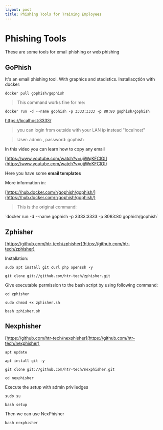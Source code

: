 ```yaml
---
layout: post
title: Phishing Tools for Training Employees
---
```

# Phishing Tools
These are some tools for email phishing or web phishing

## GoPhish
It's an email phishing tool. With graphics and stadistics.
Installacçtión with docker:

`docker pull gophish/gophish`
>This command works fine for me:

`docker run -d --name gophish -p 3333:3333 -p 80:80 gophish/gophish`

[https://localhost:3333/](https://localhost:3333/)
> you can login from outside with your LAN ip instead "localhost"

> User: admin , password: gophish

In this video you can learn how to copy any email

[https://www.youtube.com/watch?v=ujjWqKFClOI](https://www.youtube.com/watch?v=ujjWqKFClOI)

Here you have some **email templates**

More information in:

[https://hub.docker.com/r/gophish/gophish/](https://hub.docker.com/r/gophish/gophish/)
> This is the original command:

´docker run -d --name gophish -p 3333:3333 -p 8083:80 gophish/gophish´

## Zphisher

[https://github.com/htr-tech/zphisher](https://github.com/htr-tech/zphisher)

Installation:

`sudo apt install git curl php openssh -y`

`git clone git://github.com/htr-tech/zphisher.git`

Give executable permission to the bash script by using following command:

`cd zphisher`

`sudo chmod +x zphisher.sh`

`bash zphisher.sh`

## Nexphisher

[https://github.com/htr-tech/nexphisher](https://github.com/htr-tech/nexphisher)

`apt update`

`apt install git -y`

`git clone git://github.com/htr-tech/nexphisher.git`

`cd nexphisher`

Execute the *setup* with admin priviledges

`sudo su`

`bash setup`

Then we can use NexPhisher

`bash nexphisher`
